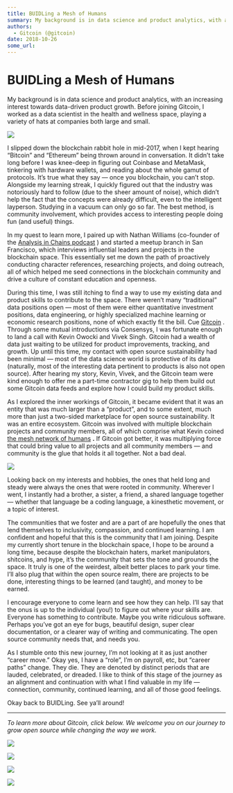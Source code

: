 ```yaml
---
title: BUIDLing a Mesh of Humans
summary: My background is in data science and product analytics, with an increasing interest towards data-driven product growth. Before joining Gitcoin, I worked as a data scientist in the health and wellness space, playing a variety of hats at companies both large and small. I slipped down the blockchain rabbit hole in mid-2017, when I kept hearing “Bitcoin” and “Ethereum” being thrown around in conversation. It didn’t take long before I was knee-deep in figuring out Coinbase and MetaMask, tinkering wit
authors:
  - Gitcoin (@gitcoin)
date: 2018-10-26
some_url: 
---
```


# BUIDLing a Mesh of Humans



My background is in data science and product analytics, with an increasing interest towards data-driven product growth. Before joining Gitcoin, I worked as a data scientist in the health and wellness space, playing a variety of hats at companies both large and small.

![](https://cdn-images-1.medium.com/max/1200/1*Qzv8TOyU1QRUT4zqxVcrJg.jpeg)

I slipped down the blockchain rabbit hole in mid-2017, when I kept hearing “Bitcoin” and “Ethereum” being thrown around in conversation. It didn’t take long before I was knee-deep in figuring out Coinbase and MetaMask, tinkering with hardware wallets, and reading about the whole gamut of protocols. It’s true what they say — once you blockchain, you can’t stop.
Alongside my learning streak, I quickly figured out that the industry was notoriously hard to follow (due to the sheer amount of noise), which didn’t help the fact that the concepts were already difficult, even to the intelligent layperson. Studying in a vacuum can only go so far. The best method, is community involvement, which provides access to interesting people doing fun (and useful) things.

In my quest to learn more, I paired up with Nathan Williams (co-founder of the [Analysis in Chains podcast](https://analysisinchains.podbean.com/) ) and started a meetup branch in San Francisco, which interviews influential leaders and projects in the blockchain space. This essentially set me down the path of proactively conducting character references, researching projects, and doing outreach, all of which helped me seed connections in the blockchain community and drive a culture of constant education and openness.

During this time, I was still itching to find a way to use my existing data and product skills to contribute to the space. There weren’t many “traditional” data positions open — most of them were either quantitative investment positions, data engineering, or highly specialized machine learning or economic research positions, none of which exactly fit the bill.
Cue [Gitcoin](https://gitcoin.co/) . Through some mutual introductions via Consensys, I was fortunate enough to land a call with Kevin Owocki and Vivek Singh. Gitcoin had a wealth of data just waiting to be utilized for product improvements, tracking, and growth. Up until this time, my contact with open source sustainability had been minimal — most of the data science world is protective of its data (naturally, most of the interesting data pertinent to products is also not open source). After hearing my story, Kevin, Vivek, and the Gitcoin team were kind enough to offer me a part-time contractor gig to help them build out some Gitcoin data feeds and explore how I could build my product skills.

As I explored the inner workings of Gitcoin, it became evident that it was an entity that was much larger than a “product”, and to some extent, much more than just a two-sided marketplace for open source sustainability. It was an entire ecosystem. Gitcoin was involved with multiple blockchain projects and community members, all of which comprise what Kevin coined [the mesh network of humans](https://medium.com/gitcoin/how-to-buidl-a-mesh-network-of-human-beings-a5293ecca60a)  **.** If Gitcoin got better, it was multiplying force that could bring value to all projects and all community members — and community is the glue that holds it all together. Not a bad deal.

![](https://cdn-images-1.medium.com/max/1200/1*V5ORVR4W607TxZUZC28Sfg.gif)

Looking back on my interests and hobbies, the ones that held long and steady were always the ones that were rooted in community. Wherever I went, I instantly had a brother, a sister, a friend, a shared language together — whether that language be a coding language, a kinesthetic movement, or a topic of interest.

The communities that we foster and are a part of are hopefully the ones that lend themselves to inclusivity, compassion, and continued learning. I am confident and hopeful that this is the community that I am joining. Despite my currently short tenure in the blockchain space, I hope to be around a long time, because despite the blockchain haters, market manipulators, shitcoins, and hype, it’s the community that sets the tone and grounds the space. It truly is one of the weirdest, albeit better places to park your time. I’ll also plug that within the open source realm, there are projects to be done, interesting things to be learned (and taught), and money to be earned.

I encourage everyone to come learn and see how they can help. I’ll say that the onus is up to the individual (you!) to figure out where your skills are. Everyone has something to contribute. Maybe you write ridiculous software. Perhaps you’ve got an eye for bugs, beautiful design, super clear documentation, or a clearer way of writing and communicating. The open source community needs that, and needs you.

As I stumble onto this new journey, I’m not looking at it as just another “career move.” Okay yes, I have a “role”, I’m on payroll, etc, but “career paths” change. They die. They are denoted by distinct periods that are lauded, celebrated, or dreaded. I like to think of this stage of the journey as an alignment and continuation with what I find valuable in my life — connection, community, continued learning, and all of those good feelings.

Okay back to BUIDLing. See ya’ll around!

----

 _To learn more about Gitcoin, click below. We welcome you on our journey to grow open source while changing the way we work._ 

![](https://cdn-images-1.medium.com/max/800/1*TC1lWxus2VmUHHNMBVOl6w.png)


![](https://cdn-images-1.medium.com/max/800/1*xESKfkc75BrIcLabfL9jsg.png)


![](https://cdn-images-1.medium.com/max/800/1*ucjf2r_4nXDqedGjdiRSyw.png)


![](https://cdn-images-1.medium.com/max/1600/1*91GgdFbhUB1Ggl_Mysnqog.png)

